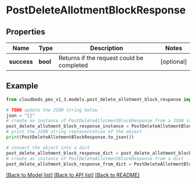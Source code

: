 # PostDeleteAllotmentBlockResponse


## Properties

Name | Type | Description | Notes
------------ | ------------- | ------------- | -------------
**success** | **bool** | Returns if the request could be completed | [optional] 

## Example

```python
from cloudbeds_pms_v1_3.models.post_delete_allotment_block_response import PostDeleteAllotmentBlockResponse

# TODO update the JSON string below
json = "{}"
# create an instance of PostDeleteAllotmentBlockResponse from a JSON string
post_delete_allotment_block_response_instance = PostDeleteAllotmentBlockResponse.from_json(json)
# print the JSON string representation of the object
print(PostDeleteAllotmentBlockResponse.to_json())

# convert the object into a dict
post_delete_allotment_block_response_dict = post_delete_allotment_block_response_instance.to_dict()
# create an instance of PostDeleteAllotmentBlockResponse from a dict
post_delete_allotment_block_response_from_dict = PostDeleteAllotmentBlockResponse.from_dict(post_delete_allotment_block_response_dict)
```
[[Back to Model list]](../README.md#documentation-for-models) [[Back to API list]](../README.md#documentation-for-api-endpoints) [[Back to README]](../README.md)


